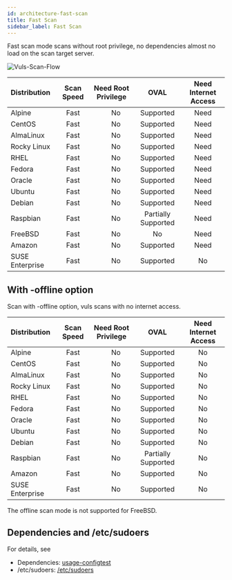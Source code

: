 ```yaml
---
id: architecture-fast-scan
title: Fast Scan
sidebar_label: Fast Scan
---
```


Fast scan mode scans without root privilege, no dependencies almost no load on the scan target server.

![Vuls-Scan-Flow](/img/docs/vuls-scan-flow-fast.png)

| Distribution|                             Scan Speed | Need Root Privilege |                 OVAL | Need Internet Access|
|:------------|:--------------------------------------:|:-------------------:|:--------------------:|:---------------------------------------:|
| Alpine      |                                   Fast |　                No |            Supported |                                     Need |
| CentOS      |                                   Fast |　                No |            Supported |                                     Need |
| AlmaLinux   |                                   Fast |　                No |            Supported |                                     Need |
| Rocky Linux |                                   Fast |　                No |            Supported |                                     Need |
| RHEL        |                                   Fast |　                No |            Supported |                                     Need |
| Fedora      |                                   Fast |　                No |            Supported |                                     Need |
| Oracle      |                                   Fast |　                No |            Supported |                                     Need |
| Ubuntu      |                                   Fast |　                No |            Supported |                                     Need |
| Debian      |                                   Fast |　                No |            Supported |                                     Need |
| Raspbian    |                                   Fast |　                No |  Partially Supported |                                     Need |
| FreeBSD     |                                   Fast |　                No |                   No |                                     Need |
| Amazon      |                                   Fast |　                No |            Supported |                                     Need |
| SUSE Enterprise |                               Fast |　                No |            Supported |                                       No |

## With -offline option

Scan with -offline option, vuls scans with no internet access.

| Distribution|                             Scan Speed | Need Root Privilege |                 OVAL | Need Internet Access|
|:------------|:--------------------------------------:|:-------------------:|:--------------------:|:---------------------------------------:|
| Alpine      |                                   Fast |　                No |            Supported |                                    No |
| CentOS      |                                   Fast |　                No |            Supported |                                      No |
| AlmaLinux   |                                   Fast |　                No |            Supported |                                      No |
| Rocky Linux |                                   Fast |　                No |            Supported |                                      No |
| RHEL        |                                   Fast |　                No |            Supported |                                      No |
| Fedora      |                                   Fast |　                No |            Supported |                                      No |
| Oracle      |                                   Fast |　                No |            Supported |                                      No |
| Ubuntu      |                                   Fast |　                No |            Supported |                                      No |
| Debian      |                                   Fast |　                No |            Supported |                                      No |
| Raspbian    |                                   Fast |　                No |  Partially Supported |                                      No |
| Amazon      |                                   Fast |　                No |            Supported |                                      No |
| SUSE Enterprise |                               Fast |　                No |            Supported |                                      No |

The offline scan mode is not supported for FreeBSD.

## Dependencies and /etc/sudoers

For details, see

- Dependencies: [usage-configtest](usage-configtest.md#fast-scan-mode)
- /etc/sudoers: [/etc/sudoers](usage-configtest.md#etc-sudoers)
